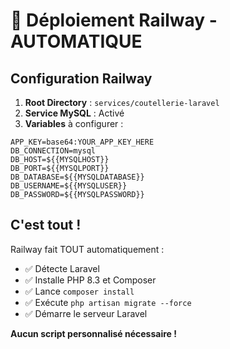 # 🚀 Déploiement Railway - AUTOMATIQUE

## Configuration Railway

1. **Root Directory** : `services/coutellerie-laravel`
2. **Service MySQL** : Activé
3. **Variables** à configurer :

```env
APP_KEY=base64:YOUR_APP_KEY_HERE
DB_CONNECTION=mysql
DB_HOST=${{MYSQLHOST}}
DB_PORT=${{MYSQLPORT}}
DB_DATABASE=${{MYSQLDATABASE}}
DB_USERNAME=${{MYSQLUSER}}
DB_PASSWORD=${{MYSQLPASSWORD}}
```

## C'est tout !

Railway fait TOUT automatiquement :
- ✅ Détecte Laravel
- ✅ Installe PHP 8.3 et Composer
- ✅ Lance `composer install`
- ✅ Exécute `php artisan migrate --force`
- ✅ Démarre le serveur Laravel

**Aucun script personnalisé nécessaire !**
